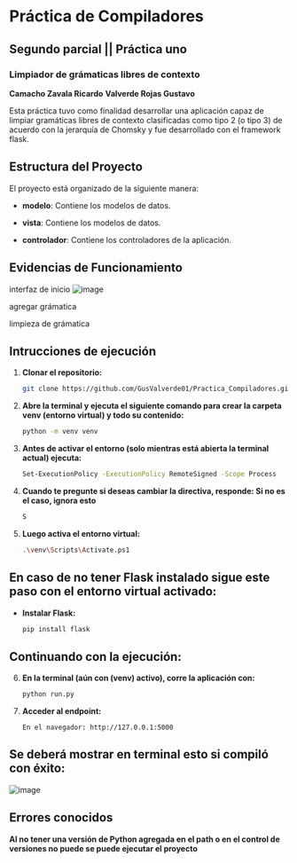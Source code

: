 # Práctica de Compiladores
## Segundo parcial || Práctica uno
### Limpiador de grámaticas libres de contexto 

**Camacho Zavala Ricardo**
**Valverde Rojas Gustavo**

Esta práctica tuvo como finalidad desarrollar una aplicación capaz de limpiar gramáticas libres de contexto clasificadas como tipo 2 (o tipo 3) de acuerdo con la jerarquía de Chomsky y fue desarrollado con el framework flask.

## Estructura del Proyecto

El proyecto está organizado de la siguiente manera:

- **modelo**: Contiene los modelos de datos.

- **vista**: Contiene los modelos de datos.
  
- **controlador**: Contiene los controladores de la aplicación.

## Evidencias de Funcionamiento
interfaz de inicio
![image](https://github.com/user-attachments/assets/fcaf46ee-9902-4ec6-89d4-1d8249b1f059)

agregar grámatica

limpieza de grámatica 

## Intrucciones de ejecución

1. **Clonar el repositorio:**
   ```sh
   git clone https://github.com/GusValverde01/Practica_Compiladores.git
   ```
2. **Abre la terminal y ejecuta el siguiente comando para crear la carpeta venv (entorno virtual) y todo su contenido:**
    ```sh
    python -m venv venv
    ```
3. **Antes de activar el entorno (solo mientras está abierta la terminal actual) ejecuta:**
    ```sh
    Set-ExecutionPolicy -ExecutionPolicy RemoteSigned -Scope Process
    ```
4.  **Cuando te pregunte si deseas cambiar la directiva, responde: Si no es el caso, ignora esto**
    ```sh
    S
    ```
5.  **Luego activa el entorno virtual:**
    ```sh
    .\venv\Scripts\Activate.ps1
    ```
## En caso de no tener Flask instalado sigue este paso con el entorno virtual activado:

- **Instalar Flask:**
   ```sh
   pip install flask
   ```
## Continuando con la ejecución:
6. **En la terminal (aún con (venv) activo), corre la aplicación con:**
    ```sh
    python run.py
    ```
7. **Acceder al endpoint:**
    ```
    En el navegador: http://127.0.0.1:5000
    ```
## Se deberá mostrar en terminal esto si compiló con éxito: 
![image](https://github.com/user-attachments/assets/91dcd0b1-5fbd-494f-8873-8153bd1c4d80)


## Errores conocidos 

**Al no tener una versión de Python agregada en el path o en el control de versiones no puede se puede ejecutar el proyecto**